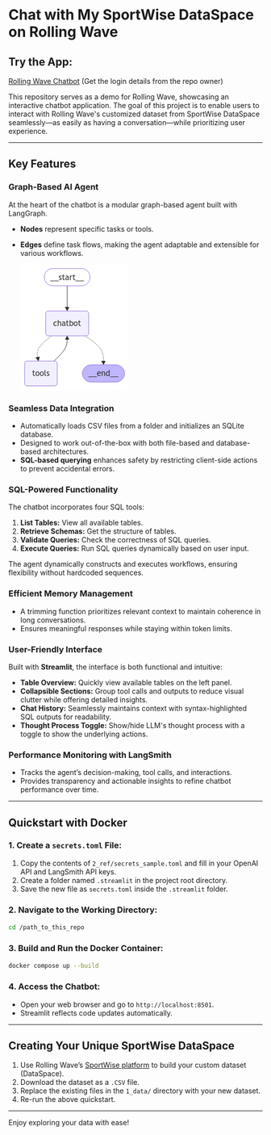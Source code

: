 # Chat with My SportWise DataSpace on Rolling Wave

## Try the App:
[Rolling Wave Chatbot](https://m2m-rolling-wave.streamlit.app/)
(Get the login details from the repo owner)

This repository serves as a demo for Rolling Wave, showcasing an interactive chatbot application. The goal of this project is to enable users to interact with Rolling Wave's customized dataset from SportWise DataSpace seamlessly—as easily as having a conversation—while prioritizing user experience.

---

## Key Features

### **Graph-Based AI Agent**
At the heart of the chatbot is a modular graph-based agent built with LangGraph.
- **Nodes** represent specific tasks or tools.
- **Edges** define task flows, making the agent adaptable and extensible for various workflows.

    ![alt text](2_ref/graph.png)
### **Seamless Data Integration**
- Automatically loads CSV files from a folder and initializes an SQLite database.
- Designed to work out-of-the-box with both file-based and database-based architectures.
- **SQL-based querying** enhances safety by restricting client-side actions to prevent accidental errors.

### **SQL-Powered Functionality**
The chatbot incorporates four SQL tools:
1. **List Tables:** View all available tables.
2. **Retrieve Schemas:** Get the structure of tables.
3. **Validate Queries:** Check the correctness of SQL queries.
4. **Execute Queries:** Run SQL queries dynamically based on user input.

The agent dynamically constructs and executes workflows, ensuring flexibility without hardcoded sequences.

### **Efficient Memory Management**
- A trimming function prioritizes relevant context to maintain coherence in long conversations.
- Ensures meaningful responses while staying within token limits.

### **User-Friendly Interface**
Built with **Streamlit**, the interface is both functional and intuitive:
- **Table Overview:** Quickly view available tables on the left panel.
- **Collapsible Sections:** Group tool calls and outputs to reduce visual clutter while offering detailed insights.
- **Chat History:** Seamlessly maintains context with syntax-highlighted SQL outputs for readability.
- **Thought Process Toggle:** Show/hide LLM's thought process with a toggle to show the underlying actions.

### **Performance Monitoring with LangSmith**
- Tracks the agent’s decision-making, tool calls, and interactions.
- Provides transparency and actionable insights to refine chatbot performance over time.

---

## Quickstart with Docker

### **1. Create a `secrets.toml` File:**
1. Copy the contents of `2_ref/secrets_sample.toml` and fill in your OpenAI API and LangSmith API keys.
2. Create a folder named `.streamlit` in the project root directory.
3. Save the new file as `secrets.toml` inside the `.streamlit` folder.

### **2. Navigate to the Working Directory:**
```sh
cd /path_to_this_repo
```

### **3. Build and Run the Docker Container:**
```sh
docker compose up --build
```

### **4. Access the Chatbot:**
- Open your web browser and go to `http://localhost:8501`.
- Streamlit reflects code updates automatically.

---

## Creating Your Unique SportWise DataSpace
1. Use Rolling Wave’s [SportWise platform](https://sportwise.rolling-insights.com/) to build your custom dataset (DataSpace).
2. Download the dataset as a `.CSV` file.
3. Replace the existing files in the `1_data/` directory with your new dataset.
4. Re-run the above quickstart.

---

Enjoy exploring your data with ease!

